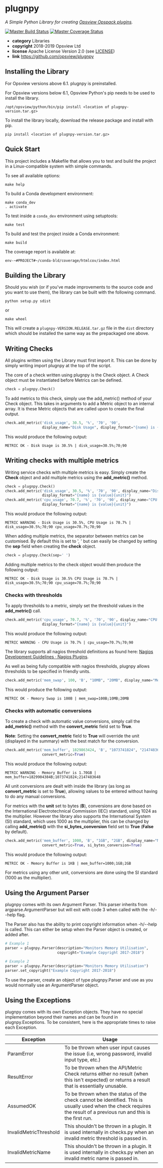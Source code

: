 # plugnpy


*A Simple Python Library for creating [Opsview Opspack plugins](https://github.com/opsview/Opsview-Integrations/blob/master/WHAT_IS_A_MONITORING_PLUGIN.md).*

[![Master Build Status](https://secure.travis-ci.org/opsview/plugnpy.png?branch=master)](https://travis-ci.org/opsview/plugnpy?branch=master)
[![Master Coverage Status](https://coveralls.io/repos/opsview/plugnpy/badge.svg?branch=master&service=github)](https://coveralls.io/github/opsview/plugnpy?branch=master)

* **category**    Libraries
* **copyright**   2018-2019 Opsview Ltd
* **license**     Apache License Version 2.0 (see [LICENSE](LICENSE))
* **link**        https://github.com/opsview/plugnpy


## Installing the Library

For Opsview versions above 6.1. plugnpy is preinstalled.

For Opsview versions below 6.1, Opsview Python's pip needs to be used to install the library.

```
/opt/opsview/python/bin/pip install <location of plugnpy-version.tar.gz>
```

To install the library locally, download the release package and install with pip.

```
pip install <location of plugnpy-version.tar.gz>
```

## Quick Start

This project includes a Makefile that allows you to test and build the project in a Linux-compatible system with simple commands.

To see all available options:
```
make help
```

To build a Conda development environment:
```
make conda_dev
. activate
```

To test inside a `conda_dev` environment using setuptools:
```
make test
```

To build and test the project inside a Conda environment:
```
make build
```

The coverage report is available at:
```
env-~#PROJECT#~/conda-bld/coverage/htmlcov/index.html
```


## Building the Library

Should you wish (or if you've made improvements to the source code and you want to use them), the library can be built with the following command.

```
python setup.py sdist
```

or

```
make wheel
```

This will create a `plugnpy-VERSION.RELEASE.tar.gz` file in the `dist` directory which should be installed the same way as the prepackaged one above.


## Writing Checks

All plugins written using the Library must first import it. This can be done by simply writing import plugnpy at the top of the script.

The core of a check written using plugnpy is the Check object. A Check object must be instantiated before Metrics can be defined.

```python
check = plugnpy.Check()
```

To add metrics to this check, simply use the add_metric() method of your Check object. This takes in arguments to add a Metric object to an internal array. It is these Metric objects that are called upon to create the final output.

```python
check.add_metric('disk_usage', 30.5, '%', '70', '90',
                 display_name="Disk Usage", display_format="{name} is {value}{unit}")
```

This would produce the following output:

`METRIC OK - Disk Usage is 30.5% | disk_usage=30.5%;70;90`

## Writing checks with multiple metrics

Writing service checks with multiple metrics is easy. Simply create the **Check** object and add multiple metrics using the **add_metric()** method.

```python
check = plugnpy.Check()
check.add_metric('disk_usage', 30.5, '%', '70', '90', display_name="Disk Usage",
                 display_format="{name} is {value}{unit}")
check.add_metric('cpu_usage', 70.7, '%', '70', '90', display_name="CPU Usage",
                 display_format="{name} is {value}{unit}")
```

This would produce the following output:

`METRIC WARNING - Disk Usage is 30.5%, CPU Usage is 70.7% | disk_usage=30.5%;70;90 cpu_usage=70.7%;70;90`

When adding multiple metrics, the separator between metrics can be customised. By default this is set to ', ' but can easily be changed by setting the **sep** field when creating the **check** object.

```python
check = plugnpy.Check(sep=' ')
```

Adding multiple metrics to the check object would then produce the following output:

`METRIC OK - Disk Usage is 30.5% CPU Usage is 70.7% | disk_usage=30.5%;70;90 cpu_usage=70.7%;70;90`

### Checks with thresholds

To apply thresholds to a metric, simply set the threshold values in the **add_metric()** call.

```python
check.add_metric('cpu_usage', 70.7, '%', '70', '90', display_name="CPU Usage",
                 display_format="{name} is {value}{unit}")
```

This would produce the following output:

`METRIC WARNING - CPU Usage is 70.7% | cpu_usage=70.7%;70;90`

The library supports all nagios threshold definitions as found here: [Nagios Development Guidelines · Nagios Plugins](https://nagios-plugins.org/doc/guidelines.html#THRESHOLDFORMAT).

As well as being fully compatible with nagios thresholds, plugnpy allows thresholds to be specified in friendly units.

```python
check.add_metric('mem_swap', 100, 'B', "10MB", "20MB", display_name="Memory Swap")
```

This would produce the following output:

`METRIC OK - Memory Swap is 100B | mem_swap=100B;10MB;20MB`

### Checks with automatic conversions

To create a check with automatic value conversions, simply call the **add_metric()** method with the **convert_metric** field set to **True**.

**Note**: Setting the **convert_metric** field to **True** will override the unit (displayed in the summary) with the best match for the conversion.

```python
check.add_metric('mem_buffer', 1829863424, 'B', "1073741824", "2147483648", display_name="Memory Buffer",
                 convert_metric=True)
```

This would produce the following output:

`METRIC WARNING - Memory Buffer is 1.70GB | mem_buffer=1829904384B;1073741824;2147483648`

All unit conversions are dealt with inside the library (as long as **convert_metric** is set to **True**), allowing values to be entered without having to do any manual conversions.

For metrics with the **unit** set to bytes (**B**), conversions are done based on the International Electrotechnical Commission (IEC) standard, using 1024 as the multiplier. However the library also supports the International System (SI) standard, which uses 1000 as the multiplier, this can be changed by calling **add_metric()**  with the **si_bytes_conversion** field set to **True** (**False** by default).

```python
check.add_metric('mem_buffer', 1000, 'B', "1GB", "2GB", display_name="Memory Buffer",
                 convert_metric=True, si_bytes_conversion=True)
```

This would produce the following output:

`METRIC OK - Memory Buffer is 1KB | mem_buffer=1000;1GB;2GB`


For metrics using any other unit, conversions are done using the SI standard (1000 as the multiplier).

## Using the Argument Parser

plugnpy comes with its own Argument Parser. This parser inherits from argparse.ArgumentParser but will exit with code 3 when called with the -h/--help flag.

The Parser also has the ability to print copyright information when -h/--help is called. This can either be setup when the Parser object is created, or added after.

```python
# Example 1
parser = plugnpy.Parser(description="Monitors Memory Utilisation",
                        copyright="Example Copyright 2017-2018")

# Example 2
parser = plugnpy.Parser(description="Monitors Memory Utilisation")
parser.set_copyright("Example Copyright 2017-2018")
```

To use the parser, create an object of type plugnpy.Parser and use as you would normally use an ArgumentParser object.

## Using the Exceptions

plugnpy comes with its own Exception objects. They have no special implementation beyond their names and can be found in plugnpy.Exceptions. To be consistent, here is the appropriate times to raise each Exception.

| Exception              | Usage                                                                                                                                                                |
|------------------------|----------------------------------------------------------------------------------------------------------------------------------------------------------------------|
| ParamError             | To be thrown when user input causes the issue (i.e, wrong password, invalid input type, etc.)                                                                        |
| ResultError            | To be thrown when the API/Metric Check returns either no result (when this isn't expected) or returns a result that is essentially unusable.                         |
| AssumedOK              | To be thrown when the status of the check cannot be identified. This is usually used when the check requires the result of a previous run and this is the first run. |
| InvalidMetricThreshold | This shouldn't be thrown in a plugin. It is used internally in checks.py when an invalid metric threshold is passed in.                                              |
| InvalidMetricName      | This shouldn't be thrown in a plugin. It is used internally in checks.py when an invalid metric name is passed in.                                              |
